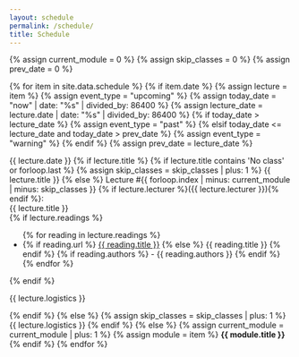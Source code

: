 ```yaml
---
layout: schedule
permalink: /schedule/
title: Schedule
---
```


{% assign current_module = 0 %}
{% assign skip_classes = 0 %}
{% assign prev_date = 0 %}

{% for item in site.data.schedule %}
{% if item.date %}
{% assign lecture = item %}
{% assign event_type = "upcoming" %}
{% assign today_date = "now" | date: "%s" | divided_by: 86400 %}
{% assign lecture_date = lecture.date | date: "%s" | divided_by: 86400 %}
{% if today_date > lecture_date %}
    {% assign event_type = "past" %}
{% elsif today_date <= lecture_date and today_date > prev_date %}
    {% assign event_type = "warning" %}
{% endif %}
{% assign prev_date = lecture_date %}

<tr class="{{ event_type }}">
    <th scope="row">{{ lecture.date }}</th>
    {% if lecture.title %}
        {% if lecture.title contains 'No class' or forloop.last %}
        {% assign skip_classes = skip_classes | plus: 1 %}
        <td colspan="4" align="center">{{ lecture.title }}</td>
        {% else %}
        <td>
            Lecture #{{ forloop.index | minus: current_module | minus: skip_classes }}
            {% if lecture.lecturer %}({{ lecture.lecturer }}){% endif %}:
            <br />
            {{ lecture.title }}
            <br />
        </td>
        <td>
            {% if lecture.readings %}
                <ul>
                {% for reading in lecture.readings %}
                    <li>
                        {% if reading.url %}
                            <a href="{{ reading.url }}">{{ reading.title }}</a>
                        {% else %}
                            {{ reading.title }}
                        {% endif %}
                        {% if reading.authors %}
                            - {{ reading.authors }}
                        {% endif %}
                    </li>
                {% endfor %}
                </ul>
            {% endif %}
        </td>
        <td>
            <p>{{ lecture.logistics }}</p>
        </td>
        {% endif %}
    {% else %}
        {% assign skip_classes = skip_classes | plus: 1 %}
        <td colspan="4" align="center">{{ lecture.logistics }}</td>
    {% endif %}
</tr>
{% else %}
{% assign current_module = current_module | plus: 1 %}
{% assign module = item %}
<tr class="info">
    <td colspan="5" align="center"><strong>{{ module.title }}</strong></td>
</tr>
{% endif %}
{% endfor %}
